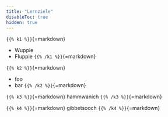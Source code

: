 ```yaml
---
title: "Lernziele"
disableToc: true
hidden: true
---
```



`{{% k1 %}}`{=markdown}
-   Wuppie
-   Fluppie
`{{% /k1 %}}`{=markdown}

`{{% k2 %}}`{=markdown}
-   foo
-   bar
`{{% /k2 %}}`{=markdown}

`{{% k3 %}}`{=markdown}
hammwanich
`{{% /k3 %}}`{=markdown}

`{{% k4 %}}`{=markdown}
gibbetsooch
`{{% /k4 %}}`{=markdown}
